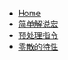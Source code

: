 - [Home](/cc/)
- [简单解说宏](/cc/1_test.md)
- [预处理指令](/cc/2_preprocessing_directives.md)
- [零散的特性](/cc/XX_features.md)
